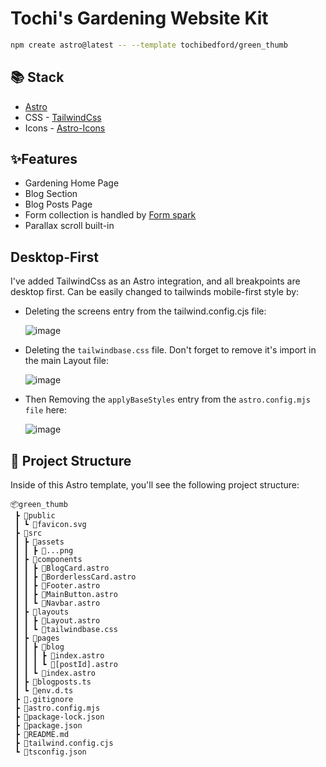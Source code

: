 # Tochi's Gardening Website Kit

```sh
npm create astro@latest -- --template tochibedford/green_thumb
```

## 📚 Stack

- [Astro](https://astro.build/)
- CSS - [TailwindCss](https://tailwindcss.com/)
- Icons - [Astro-Icons](https://www.astroicon.dev/)

## ✨Features

- Gardening Home Page
- Blog Section
- Blog Posts Page
- Form collection is handled by [Form spark](https://formspark.io/)
- Parallax scroll built-in

## Desktop-First

I've added TailwindCss as an Astro integration, and all breakpoints are desktop first. Can be easily changed to tailwinds mobile-first style by:

- Deleting the screens entry from the tailwind.config.cjs file:

  ![image](https://github.com/tochibedford/green_thumb/assets/34871260/79b0225f-15be-4789-ad16-6d91f0e0955d)

- Deleting the `tailwindbase.css` file. Don't forget to remove it's import in the main Layout file:

  ![image](https://github.com/tochibedford/green_thumb/assets/34871260/49e80ca3-15bc-4ca0-9383-b13356d98b49)

- Then Removing the `applyBaseStyles` entry from the `astro.config.mjs file` here:

  ![image](https://github.com/tochibedford/green_thumb/assets/34871260/cc0b93f3-2c30-4dc0-9579-fca7736fdf55)

## 🚀 Project Structure

Inside of this Astro template, you'll see the following project structure:

```text
📦green_thumb
 ┣ 📂public
 ┃ ┗ 📜favicon.svg
 ┣ 📂src
 ┃ ┣ 📂assets
 ┃ ┃ ┣ 📜...png
 ┃ ┣ 📂components
 ┃ ┃ ┣ 📜BlogCard.astro
 ┃ ┃ ┣ 📜BorderlessCard.astro
 ┃ ┃ ┣ 📜Footer.astro
 ┃ ┃ ┣ 📜MainButton.astro
 ┃ ┃ ┗ 📜Navbar.astro
 ┃ ┣ 📂layouts
 ┃ ┃ ┣ 📜Layout.astro
 ┃ ┃ ┗ 📜tailwindbase.css
 ┃ ┣ 📂pages
 ┃ ┃ ┣ 📂blog
 ┃ ┃ ┃ ┣ 📜index.astro
 ┃ ┃ ┃ ┗ 📜[postId].astro
 ┃ ┃ ┗ 📜index.astro
 ┃ ┣ 📜blogposts.ts
 ┃ ┗ 📜env.d.ts
 ┣ 📜.gitignore
 ┣ 📜astro.config.mjs
 ┣ 📜package-lock.json
 ┣ 📜package.json
 ┣ 📜README.md
 ┣ 📜tailwind.config.cjs
 ┗ 📜tsconfig.json
```
